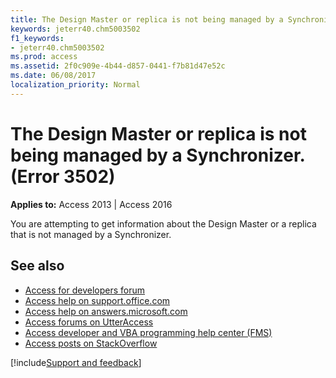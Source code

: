 ```yaml
---
title: The Design Master or replica is not being managed by a Synchronizer. (Error 3502)
keywords: jeterr40.chm5003502
f1_keywords:
- jeterr40.chm5003502
ms.prod: access
ms.assetid: 2f0c909e-4b44-d857-0441-f7b81d47e52c
ms.date: 06/08/2017
localization_priority: Normal
---
```



# The Design Master or replica is not being managed by a Synchronizer. (Error 3502)

  

**Applies to:** Access 2013 | Access 2016

You are attempting to get information about the Design Master or a replica that is not managed by a Synchronizer.

## See also

- [Access for developers forum](https://social.msdn.microsoft.com/Forums/office/home?forum=accessdev)
- [Access help on support.office.com](https://support.office.com/search/results?query=Access)
- [Access help on answers.microsoft.com](https://answers.microsoft.com/)
- [Access forums on UtterAccess](https://www.utteraccess.com/forum/index.php?act=idx)
- [Access developer and VBA programming help center (FMS)](https://www.fmsinc.com/MicrosoftAccess/developer/)
- [Access posts on StackOverflow](https://stackoverflow.com/questions/tagged/ms-access)

[!include[Support and feedback](~/includes/feedback-boilerplate.md)]